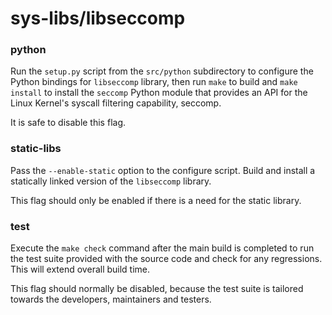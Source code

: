 # sys-libs/libseccomp

### python
Run the `setup.py` script from the `src/python` subdirectory to configure the Python bindings for `libseccomp` library, then run `make` to build and `make install` to install the `seccomp` Python module that provides an API for the Linux Kernel's syscall filtering capability, seccomp.

It is safe to disable this flag.

### static-libs
Pass the `--enable-static` option to the configure script. Build and install a statically linked version of the `libseccomp` library.

This flag should only be enabled if there is a need for the static library.

### test
Execute the `make check` command after the main build is completed to run the test suite provided with the source code and check for any regressions. This will extend overall build time.

This flag should normally be disabled, because the test suite is tailored towards the developers, maintainers and testers.
